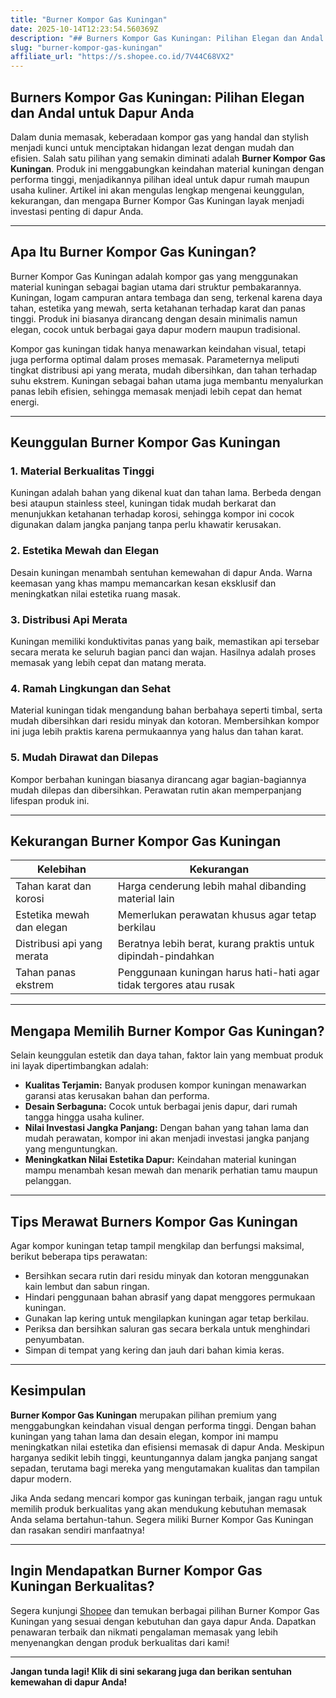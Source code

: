 ```yaml
---
title: "Burner Kompor Gas Kuningan"
date: 2025-10-14T12:23:54.560369Z
description: "## Burners Kompor Gas Kuningan: Pilihan Elegan dan Andal untuk Dapur Anda..."
slug: "burner-kompor-gas-kuningan"
affiliate_url: "https://s.shopee.co.id/7V44C68VX2"
---
```

## Burners Kompor Gas Kuningan: Pilihan Elegan dan Andal untuk Dapur Anda

Dalam dunia memasak, keberadaan kompor gas yang handal dan stylish menjadi kunci untuk menciptakan hidangan lezat dengan mudah dan efisien. Salah satu pilihan yang semakin diminati adalah **Burner Kompor Gas Kuningan**. Produk ini menggabungkan keindahan material kuningan dengan performa tinggi, menjadikannya pilihan ideal untuk dapur rumah maupun usaha kuliner. Artikel ini akan mengulas lengkap mengenai keunggulan, kekurangan, dan mengapa Burner Kompor Gas Kuningan layak menjadi investasi penting di dapur Anda.

---

## Apa Itu Burner Kompor Gas Kuningan?

Burner Kompor Gas Kuningan adalah kompor gas yang menggunakan material kuningan sebagai bagian utama dari struktur pembakarannya. Kuningan, logam campuran antara tembaga dan seng, terkenal karena daya tahan, estetika yang mewah, serta ketahanan terhadap karat dan panas tinggi. Produk ini biasanya dirancang dengan desain minimalis namun elegan, cocok untuk berbagai gaya dapur modern maupun tradisional.

Kompor gas kuningan tidak hanya menawarkan keindahan visual, tetapi juga performa optimal dalam proses memasak. Parameternya meliputi tingkat distribusi api yang merata, mudah dibersihkan, dan tahan terhadap suhu ekstrem. Kuningan sebagai bahan utama juga membantu menyalurkan panas lebih efisien, sehingga memasak menjadi lebih cepat dan hemat energi.

---

## Keunggulan Burner Kompor Gas Kuningan

### 1. Material Berkualitas Tinggi

Kuningan adalah bahan yang dikenal kuat dan tahan lama. Berbeda dengan besi ataupun stainless steel, kuningan tidak mudah berkarat dan menunjukkan ketahanan terhadap korosi, sehingga kompor ini cocok digunakan dalam jangka panjang tanpa perlu khawatir kerusakan.

### 2. Estetika Mewah dan Elegan

Desain kuningan menambah sentuhan kemewahan di dapur Anda. Warna keemasan yang khas mampu memancarkan kesan eksklusif dan meningkatkan nilai estetika ruang masak.

### 3. Distribusi Api Merata

Kuningan memiliki konduktivitas panas yang baik, memastikan api tersebar secara merata ke seluruh bagian panci dan wajan. Hasilnya adalah proses memasak yang lebih cepat dan matang merata.

### 4. Ramah Lingkungan dan Sehat

Material kuningan tidak mengandung bahan berbahaya seperti timbal, serta mudah dibersihkan dari residu minyak dan kotoran. Membersihkan kompor ini juga lebih praktis karena permukaannya yang halus dan tahan karat.

### 5. Mudah Dirawat dan Dilepas

Kompor berbahan kuningan biasanya dirancang agar bagian-bagiannya mudah dilepas dan dibersihkan. Perawatan rutin akan memperpanjang lifespan produk ini.

---

## Kekurangan Burner Kompor Gas Kuningan

| **Kelebihan** | **Kekurangan** |
|----------------|----------------|
| Tahan karat dan korosi | Harga cenderung lebih mahal dibanding material lain |
| Estetika mewah dan elegan | Memerlukan perawatan khusus agar tetap berkilau |
| Distribusi api yang merata | Beratnya lebih berat, kurang praktis untuk dipindah-pindahkan |
| Tahan panas ekstrem | Penggunaan kuningan harus hati-hati agar tidak tergores atau rusak |

---

## Mengapa Memilih Burner Kompor Gas Kuningan?

Selain keunggulan estetik dan daya tahan, faktor lain yang membuat produk ini layak dipertimbangkan adalah:

- **Kualitas Terjamin:** Banyak produsen kompor kuningan menawarkan garansi atas kerusakan bahan dan performa.
- **Desain Serbaguna:** Cocok untuk berbagai jenis dapur, dari rumah tangga hingga usaha kuliner.
- **Nilai Investasi Jangka Panjang:** Dengan bahan yang tahan lama dan mudah perawatan, kompor ini akan menjadi investasi jangka panjang yang menguntungkan.
- **Meningkatkan Nilai Estetika Dapur:** Keindahan material kuningan mampu menambah kesan mewah dan menarik perhatian tamu maupun pelanggan.

---

## Tips Merawat Burners Kompor Gas Kuningan

Agar kompor kuningan tetap tampil mengkilap dan berfungsi maksimal, berikut beberapa tips perawatan:

- Bersihkan secara rutin dari residu minyak dan kotoran menggunakan kain lembut dan sabun ringan.
- Hindari penggunaan bahan abrasif yang dapat menggores permukaan kuningan.
- Gunakan lap kering untuk mengilapkan kuningan agar tetap berkilau.
- Periksa dan bersihkan saluran gas secara berkala untuk menghindari penyumbatan.
- Simpan di tempat yang kering dan jauh dari bahan kimia keras.

---

## Kesimpulan

**Burner Kompor Gas Kuningan** merupakan pilihan premium yang menggabungkan keindahan visual dengan performa tinggi. Dengan bahan kuningan yang tahan lama dan desain elegan, kompor ini mampu meningkatkan nilai estetika dan efisiensi memasak di dapur Anda. Meskipun harganya sedikit lebih tinggi, keuntungannya dalam jangka panjang sangat sepadan, terutama bagi mereka yang mengutamakan kualitas dan tampilan dapur modern.

Jika Anda sedang mencari kompor gas kuningan terbaik, jangan ragu untuk memilih produk berkualitas yang akan mendukung kebutuhan memasak Anda selama bertahun-tahun. Segera miliki Burner Kompor Gas Kuningan dan rasakan sendiri manfaatnya!

---

## Ingin Mendapatkan Burner Kompor Gas Kuningan Berkualitas?

Segera kunjungi [Shopee](https://s.shopee.co.id/7V44C68VX2) dan temukan berbagai pilihan Burner Kompor Gas Kuningan yang sesuai dengan kebutuhan dan gaya dapur Anda. Dapatkan penawaran terbaik dan nikmati pengalaman memasak yang lebih menyenangkan dengan produk berkualitas dari kami!

---

**Jangan tunda lagi! Klik di sini sekarang juga dan berikan sentuhan kemewahan di dapur Anda!**